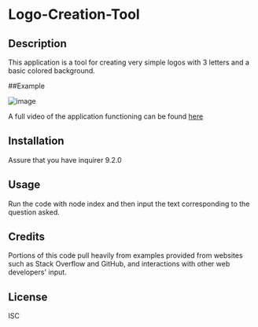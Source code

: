 # Logo-Creation-Tool

## Description

This application is a tool for creating very simple logos with 3 letters and a basic colored background.

##Example

![image](https://github.com/JBowen96/Logo-Creation-Tool/assets/139276635/d277fdb2-8ce9-4c5f-9cb6-396a20c8e725)



A full video of the application functioning can be found [here](https://github.com/JBowen96/README-Gen/blob/main/Video/2023-09-25%2011-07-19.mp4)

## Installation
Assure that you have inquirer 9.2.0

## Usage

Run the code with node index and then input the text corresponding to the question asked.

## Credits
Portions of this code pull heavily from examples provided from websites such as Stack Overflow and GitHub, and interactions with other web developers' input.

## License
ISC
